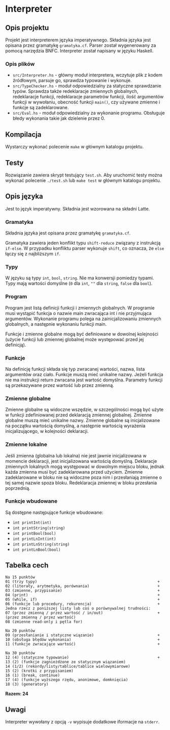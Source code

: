 # Interpreter

## Opis projektu

Projekt jest interpreterem języka imperatywnego. Składnia języka jest opisana przez gramatykę `gramatyka.cf`. Parser został wygenerowany za pomocą narzędzia BNFC. Interpreter został napisany w języku Haskell.

### Opis plików

- `src/Interpreter.hs` - główny moduł interpretera, wczytuje plik z kodem źródłowym, parsuje go, sprawdza typowanie i wykonuje.
- `src/TypeChecker.hs` - moduł odpowiedzialny za statyczne sprawdzanie typów. Sprawdza także redeklaracje zmiennych globalnych, redeklaracje funkcji, redeklaracje parametrów funkcji, ilość argumentów funkcji w wywołaniu, obecność funkcji `main()`, czy używane zmienne i funkcje są zadeklarowane.
- `src/Eval.hs` - moduł odpowiedzialny za wykonanie programu. Obsługuje błedy wykonania takie jak dzielenie przez 0.

## Kompilacja

Wystarczy wykonać polecenie `make` w głównym katalogu projektu.

## Testy

Rozwiązanie zawiera skrypt testujący `test.sh`. Aby uruchomić testy można wykonać polecenie `./test.sh` lub `make test` w głównym katalogu projektu.

## Opis języka

Jest to język imperatywny. Składnia jest wzorowana na składni Latte.

### Gramatyka

Składnia języka jest opisana przez gramatykę `gramatyka.cf`.

Gramatyka zawiera jeden konflikt typu `shift-reduce` związany z instrukcją `if-else`. W przypadku konfliktu parser wykonuje `shift`, co oznacza, że `else` łączy się z najbliższym `if`.

### Typy

W języku są typy `int`, `bool`, `string`. Nie ma konwersji pomiedzy typami. Typy mają wartości domyślne (`0` dla `int`, `""` dla `string`, `false` dla `bool`).

### Program

Program jest listą definicji funkcji i zmiennych globalnych. W programie musi wystąpić funkcja o nazwie main zwracająca int i nie przyjmująca argumentów. Wykonanie programu polega na zainicjalizowaniu zmiennych globalnych, a następnie wykonaniu funkcji main.

Funkcje i zmienne globalne mogą być definiowane w dowolnej kolejności (użycie funkcji lub zmiennej globalnej może występować przed jej definicją).

### Funkcje

Na definicję funkcji składa się typ zwracanej wartości, nazwa, lista argumentów oraz ciało. Funkcje muszą mieć unikalne nazwy. Jeżeli funkcja nie ma instrukcji return zwracana jest wartość domyślna. Parametry funkcji są przekazywane przez wartość lub przez zmienną.

### Zmienne globalne

Zmienne globalne są widoczne wszędzie, w szczególności mogą być użyte w funkcji zdefiniowanej przed deklaracją zmiennej globalnej. Zmienne globalne muszą mieć unikalne nazwy. Zmienne globalne są inicjalizowane na początku wartością domyślną, a następnie wartością wyrażenia inicjalizującego, w kolejności deklaracji.

### Zmienne lokalne

Jeśli zmienna (globalna lub lokalna) nie jest jawnie inicjalizowana w momencie deklaracji, jest inicjalizowana wartością domyślną. Deklaracje zmiennych lokalnych mogą występować w dowolnym miejscu bloku, jednak każda zmienna musi być zadeklarowana przed użyciem. Zmienne zadeklarowane w bloku nie są widoczne poza nim i przesłaniają zmienne o tej samej nazwie spoza bloku. Redeklaracja zmiennej w bloku przesłania poprzednią.


### Funkcje wbudowane

Są dostępne następujące funkcje wbudowane:
- `int printInt(int)`
- `int printString(string)`
- `int printBool(bool)`
- `int printLnInt(int)`
- `int printLnString(string)`
- `int printLnBool(bool)`

## Tabelka cech
```
Na 15 punktów
01 (trzy typy)                                                     +
02 (literały, arytmetyka, porównania)                              +
03 (zmienne, przypisanie)                                          +
04 (print)                                                         +
05 (while, if)                                                     +
06 (funkcje lub procedury, rekurencja)                             +
Jedna rzecz z poniższej listy lub coś o porównywalnej trudności:
07 (przez zmienną / przez wartość / in/out)                        + (przez zmienną / przez wartość)
08 (zmienne read-only i pętla for)

Na 20 punktów
09 (przesłanianie i statyczne wiązanie)                            +
10 (obsługa błędów wykonania)                                      +
11 (funkcje zwracające wartość)                                    +

Na 30 punktów
12 (4) (statyczne typowanie)                                       +
13 (2) (funkcje zagnieżdżone ze statycznym wiązaniem)
14 (1/2) (rekordy/listy/tablice/tablice wielowymiarowe)
15 (2) (krotki z przypisaniem)
16 (1) (break, continue)
17 (4) (funkcje wyższego rzędu, anonimowe, domknięcia)
18 (3) (generatory)
```
**Razem: 24**

## Uwagi

Interpreter wywołany z opcją `-v` wypisuje dodatkowe iformacje na `stderr`.
